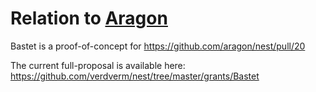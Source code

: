 # Relation to [Aragon](https://aragon.one)

Bastet is a proof-of-concept
for https://github.com/aragon/nest/pull/20

The current full-proposal is available here:
https://github.com/verdverm/nest/tree/master/grants/Bastet

